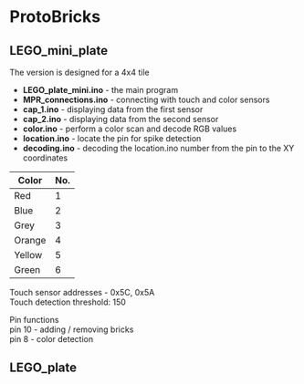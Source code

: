 # ProtoBricks
## LEGO_mini_plate<br />
The version is designed for a 4x4 tile<br />

 * **LEGO_plate_mini.ino** - the main program<br />
 * **MPR_connections.ino** - connecting with touch and color sensors<br />
 * **cap_1.ino** - displaying data from the first sensor<br />
 * **cap_2.ino** - displaying data from the second sensor<br />
 * **color.ino** - perform a color scan and decode RGB values<br />
 * **location.ino** - locate the pin for spike detection<br />
 * **decoding.ino** - decoding the location.ino number from the pin to the XY coordinates<br />

| Color  |No.|               
| ------ | - |               
| Red    | 1 |
| Blue   | 2 |
| Grey   | 3 |               
| Orange | 4 |               
| Yellow | 5 |
| Green  | 6 |

Touch sensor addresses - 0x5C, 0x5A<br />
Touch detection threshold: 150<br />

Pin functions<br />
pin 10 - adding / removing bricks<br />
pin 8 - color detection<br />

## LEGO_plate<br />
